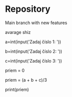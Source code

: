 # Repository
Main branch with new features

avarage shiz

a=int(input('Zadaj číslo 1: '))

b=int(input('Zadaj číslo 2: '))

c=int(input('Zadaj číslo 3: '))

priem = 0


priem = (a + b + c)/3

print(priem)

